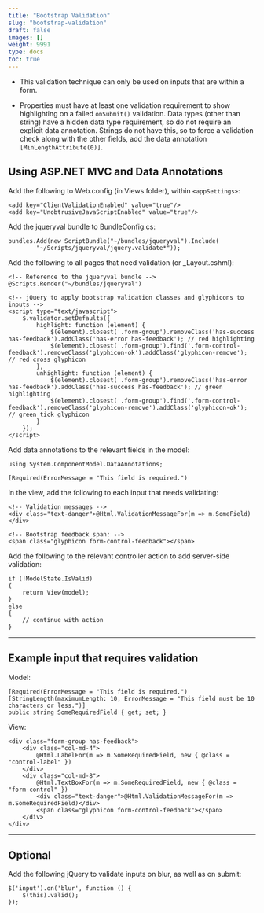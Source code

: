 ```yaml
---
title: "Bootstrap Validation"
slug: "bootstrap-validation"
draft: false
images: []
weight: 9991
type: docs
toc: true
---
```


* This validation technique can only be used on inputs that are within a form.

* Properties must have at least one validation requirement to show highlighting on a failed `onSubmit()` validation. Data types (other than string) have a hidden data type requirement, so do not require an explicit data annotation. Strings do not have this, so to force a validation check along with the other fields, add the data annotation `[MinLengthAttribute(0)]`.

## Using ASP.NET MVC and Data Annotations
Add the following to Web.config (in Views folder), within `<appSettings>`:

    <add key="ClientValidationEnabled" value="true"/>
    <add key="UnobtrusiveJavaScriptEnabled" value="true"/>

Add the jqueryval bundle to BundleConfig.cs:

    bundles.Add(new ScriptBundle("~/bundles/jqueryval").Include(
            "~/Scripts/jqueryval/jquery.validate*"));

Add the following to all pages that need validation (or _Layout.cshml):

    <!-- Reference to the jqueryval bundle -->
    @Scripts.Render("~/bundles/jqueryval")

    <!-- jQuery to apply bootstrap validation classes and glyphicons to inputs -->
    <script type="text/javascript">
        $.validator.setDefaults({
            highlight: function (element) {
                $(element).closest('.form-group').removeClass('has-success has-feedback').addClass('has-error has-feedback'); // red highlighting
                $(element).closest('.form-group').find('.form-control-feedback').removeClass('glyphicon-ok').addClass('glyphicon-remove'); // red cross glyphicon
            },
            unhighlight: function (element) {
                $(element).closest('.form-group').removeClass('has-error has-feedback').addClass('has-success has-feedback'); // green highlighting
                $(element).closest('.form-group').find('.form-control-feedback').removeClass('glyphicon-remove').addClass('glyphicon-ok'); // green tick glyphicon
            }
        });
    </script>

Add data annotations to the relevant fields in the model:

    using System.ComponentModel.DataAnnotations;

    [Required(ErrorMessage = "This field is required.")

In the view, add the following to each input that needs validating:

    <!-- Validation messages -->
    <div class="text-danger">@Html.ValidationMessageFor(m => m.SomeField)</div>

    <!-- Bootstrap feedback span: -->
    <span class="glyphicon form-control-feedback"></span>

Add the following to the relevant controller action to add server-side validation:

    if (!ModelState.IsValid)
    {
        return View(model);
    }
    else
    {
        // continue with action
    }

---
## Example input that requires validation

Model:

    [Required(ErrorMessage = "This field is required.")
    [StringLength(maximumLength: 10, ErrorMessage = "This field must be 10 characters or less.")]
    public string SomeRequiredField { get; set; }


View:

    <div class="form-group has-feedback">
        <div class="col-md-4">
            @Html.LabelFor(m => m.SomeRequiredField, new { @class = "control-label" })
        </div>
        <div class="col-md-8">
            @Html.TextBoxFor(m => m.SomeRequiredField, new { @class = "form-control" })
            <div class="text-danger">@Html.ValidationMessageFor(m => m.SomeRequiredField)</div>
            <span class="glyphicon form-control-feedback"></span>
        </div>
    </div>

---
## Optional

Add the following jQuery to validate inputs on blur, as well as on submit:

    $('input').on('blur', function () {
        $(this).valid();
    });

